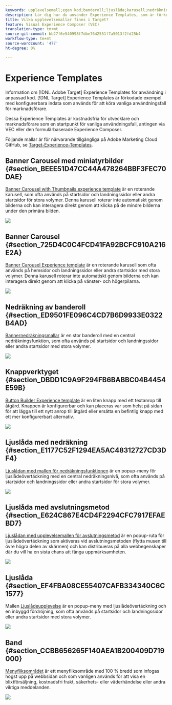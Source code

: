 ```yaml
---
keywords: upplevelsemall;egen kod;banderoll;ljuslåda;karusell;nedräkning;menyfliksområde;knappar
description: Lär dig hur du använder Experience Templates, som är förkodade exempel med konfigurerbara indata som kan användas för att köra vanliga användningsfall för marknadsförare i Adobe Target.
title: Vilka upplevelsemallar finns i Target?
feature: Visual Experience Composer (VEC)
translation-type: tm+mt
source-git-commit: bb27f6e540998f7dbe7642551f7a5013f2fd25b4
workflow-type: tm+mt
source-wordcount: '477'
ht-degree: 0%

---
```



# Experience Templates

Information om [!DNL Adobe Target] Experience Templates för användning i anpassad kod. [!DNL Target] Experience Templates är förkodade exempel med konfigurerbara indata som används för att köra vanliga användningsfall för marknadsförare.

Dessa Experience Templates är kostnadsfria för utvecklare och marknadsförare som en startpunkt för vanliga användningsfall, antingen via VEC eller den formulärbaserade Experience Composer.

Följande mallar är för närvarande tillgängliga på Adobe Marketing Cloud GitHub, se [Target-Experience-Templates](https://github.com/Adobe-Marketing-Cloud/target-experience-templates).

## Banner Carousel med miniatyrbilder {#section_BEEE51D47CC44A478264BBF3FEC70DAE}

[Banner Carousel with Thumbnails experience template](https://github.com/Adobe-Marketing-Cloud/target-experience-templates/tree/master/banner-carousel-thumbnails) är en roterande karusell, som ofta används på startsidor och landningssidor eller andra startsidor för stora volymer. Denna karusell roterar inte automatiskt genom bilderna och kan interagera direkt genom att klicka på de mindre bilderna under den primära bilden.

![](assets/exp-template-banner-carousel-thumbnails.png)

## Banner Carousel {#section_725D4C0C4FCD41FA92BCFC910A216E2A}

[Banner Carousel Experience template](https://github.com/Adobe-Marketing-Cloud/target-experience-templates/tree/master/banner-carousel) är en roterande karusell som ofta används på hemsidor och landningssidor eller andra startsidor med stora volymer. Denna karusell roterar inte automatiskt genom bilderna och kan interagera direkt genom att klicka på vänster- och högerpilarna.

![](assets/exp-template-banner-carousel.png)

## Nedräkning av banderoll {#section_ED9501FE096C4CD7B6D9933E0322B4AD}

[Bannernedräkningsmallar](https://github.com/Adobe-Marketing-Cloud/target-experience-templates/tree/master/banner-countdown) är en stor banderoll med en central nedräkningsfunktion, som ofta används på startsidor och landningssidor eller andra startsidor med stora volymer.

![](assets/exp-template-banner-countdown.png)

## Knappverktyget {#section_DBDD1C9A9F294FB6BABBC04B4454E59B}

[Button Builder Experience template](https://github.com/Adobe-Marketing-Cloud/target-experience-templates/tree/master/button) är en liten knapp med ett textanrop till åtgärd. Knappen är konfigurerbar och kan placeras var som helst på sidan för att lägga till ett nytt anrop till åtgärd eller ersätta en befintlig knapp med ett mer konfigurerbart alternativ.

![](assets/exp-template-button-builder.png)

## Ljuslåda med nedräkning {#section_E1177C52F1294EA5AC48312727CD3DF4}

[Ljuslådan med mallen för nedräkningsfunktionen](https://github.com/Adobe-Marketing-Cloud/target-experience-templates/tree/master/lightbox-countdown) är en popup-meny för ljuslådeövertäckning med en central nedräkningsnivå, som ofta används på startsidor och landningssidor eller andra startsidor för stora volymer.

![](assets/exp-template-lightbox-countdown.png)

## Ljuslåda med avslutningsmetod {#section_E624C867E4CD4F2294CFC7917EFAEBD7}

[Ljuslådan med upplevelsemallen för avslutningsmetod](https://github.com/Adobe-Marketing-Cloud/target-experience-templates/tree/master/lightbox-exit-intent) är en popup-ruta för ljuslådeövertäckning som aktiveras vid avslutningsmetoden (flytta musen till övre högra delen av skärmen) och kan distribueras på alla webbegenskaper där du vill ha en sista chans att fånga uppmärksamheten.

![](assets/exp-template-lightbox-exit.png)

## Ljuslåda {#section_EF4FBA08CE55407CAFB334340C6C1577}

Mallen [Ljuslådeupplevelse](https://github.com/Adobe-Marketing-Cloud/target-experience-templates) är en popup-meny med ljuslådeövertäckning och en inbyggd fördröjning, som ofta används på startsidor och landningssidor eller andra startsidor med stora volymer.

![](assets/exp-template-lightbox.png)

## Band {#section_CCBB656265F140AEA1B200409D719000}

[Menyfliksområdet](https://github.com/Adobe-Marketing-Cloud/target-experience-templates/tree/master/ribbon) är ett menyfliksområde med 100 % bredd som infogas högst upp på webbsidan och som vanligen används för att visa en blixtförsäljning, kostnadsfri frakt, säkerhets- eller väderhändelse eller andra viktiga meddelanden.

![](assets/exp-template-ribbon.png)

